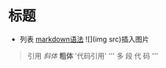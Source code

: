 # 标题
- 列表
[markdown语法](http://wowubuntu.com/markdown/)
![](img src)插入图片
> 引用
*斜体*
**粗体**
'代码引用'
'''
多
段
代
码
'''



